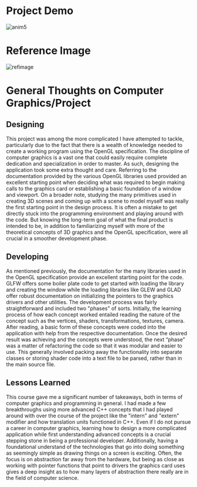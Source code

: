 
# Project Demo
![anim5](https://github.com/Mujanov3737/OpenGL-Scene-Recreation-in-3D/assets/75598761/d01a70a3-eab5-43c9-9b52-ed7af61921b9)
# Reference Image
![refimage](https://github.com/Mujanov3737/OpenGL-Scene-Recreation-in-3D/assets/75598761/046e9d0e-5039-42d6-980b-cfe5f9290f54)
# General Thoughts on Computer Graphics/Project
## Designing
This project was among the more complicated I have attempted to tackle, particularly due to the fact that there is a wealth of knowledge needed to create a working program using the OpenGL specification. The discipline of computer graphics is a vast one that could easily require complete dedication and specialization in order to master. As such, designing the application took some extra thought and care. Referring to the documentation provided by the various OpenGL libraries used provided an excellent starting point when deciding what was required to begin making calls to the graphics card or establishing a basic foundation of a window and viewport. On a broader note, studying the many primitives used in creating 3D scenes and coming up with a scene to model myself was really the first starting point in the design process. It is often a mistake to get directly stuck into the programming environment and playing around with the code. But knowing the long-term goal of what the final product is intended to be, in addition to familiarizing myself with more of the theoretical concepts of 3D graphics and the OpenGL specification, were all crucial in a smoother development phase.
## Developing
As mentioned previously, the documentation for the many libraries used in the OpenGL specification provide an excellent starting point for the code. GLFW offers some boiler plate code to get started with loading the library and creating the window while the loading libraries like GLEW and GLAD offer robust documentation on initializing the pointers to the graphics drivers and other utilities. The development process was fairly straightforward and included two "phases" of sorts. Initially, the learning process of how each concept worked entailed reading the nature of the concept such as the vertices, shaders, transformations, textures, camera. After reading, a basic form of these concepts were coded into the application with help from the respective documentation. Once the desired result was achieving and the concepts were understood, the next “phase” was a matter of refactoring the code so that it was modular and easier to use. This generally involved packing away the functionality into separate classes or storing shader code into a text file to be parsed, rather than in the main source file.
## Lessons Learned
This course gave me a significant number of takeaways, both in terms of computer graphics and programming in general. I had made a few breakthroughs using more advanced C++ concepts that I had played around with over the course of the project like the "intern" and "extern" modifier and how translation units functioned in C++. Even if I do not pursue a career in computer graphics, learning how to design a more complicated application while first understanding advanced concepts is a crucial stepping stone in being a professional developer.
Additionally, having a foundational understand of the technologies that go into doing something as seemingly simple as drawing things on a screen is exciting. Often, the focus is on abstraction far away from the hardware, but being as close as working with pointer functions that point to drivers the graphics card uses gives a deep insight as to how many layers of abstraction there really are in the field of computer science.
